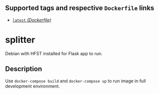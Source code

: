 ## Supported tags and respective `Dockerfile` links

* [`latest` _(Dockerfile)_](https://github.com/BasilisAndr/splitter/blob/master/Dockerfile)

# splitter

Debian with HFST installed for Flask app to run.

## Description

Use `docker-compose build` and `docker-compose up` to run image in full development environment.
